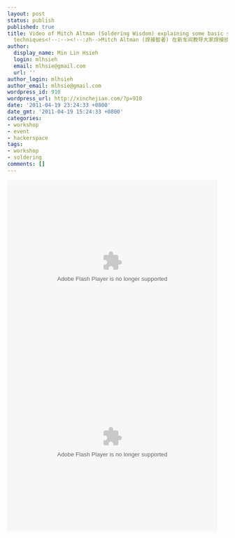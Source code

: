 ```yaml
---
layout: post
status: publish
published: true
title: Video of Mitch Altman (Soldering Wisdom) explaining some basic soldering
  techniques<!--:--><!--:zh-->Mitch Altman (焊接智者) 在新车间教导大家焊接技术的视屏<!--:-->
author:
  display_name: Min Lin Hsieh
  login: mlhsieh
  email: mlhsie@gmail.com
  url: ''
author_login: mlhsieh
author_email: mlhsie@gmail.com
wordpress_id: 910
wordpress_url: http://xinchejian.com/?p=910
date: '2011-04-19 23:24:33 +0800'
date_gmt: '2011-04-19 15:24:33 +0800'
categories:
- workshop
- event
- hackerspace
tags:
- workshop
- soldering
comments: []
---
```

<p><!--:en--><embed src="http://player.youku.com/player.php/sid/XMjYwMDc0NDE2/v.swf" quality="high" width="480" height="400" align="middle" allowScriptAccess="sameDomain" type="application/x-shockwave-flash"></embed><br />
<!--:--><!--:zh--><embed src="http://player.youku.com/player.php/sid/XMjYwMDc0NDE2/v.swf" quality="high" width="480" height="400" align="middle" allowScriptAccess="sameDomain" type="application/x-shockwave-flash"></embed><br />
<!--:--></p>

